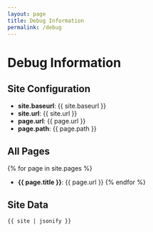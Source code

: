 ```yaml
---
layout: page
title: Debug Information
permalink: /debug
---
```


# Debug Information

## Site Configuration

- **site.baseurl**: {{ site.baseurl }}
- **site.url**: {{ site.url }}
- **page.url**: {{ page.url }}
- **page.path**: {{ page.path }}

## All Pages

{% for page in site.pages %}
- **{{ page.title }}**: {{ page.url }}
{% endfor %}

## Site Data

```
{{ site | jsonify }}
```